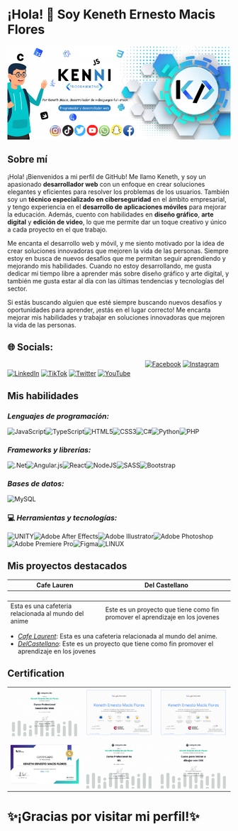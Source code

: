 # ¡Hola! 👋 Soy Keneth Ernesto Macis Flores
![](https://github.com/IsseiSenpai/IsseiSenpai/blob/main/Banner-personal.png)
                
## Sobre mí
¡Hola! ¡Bienvenidos a mi perfil de GitHub! Me llamo Keneth, y soy un apasionado **desarrollador web** con un enfoque en crear soluciones elegantes y eficientes para resolver los problemas de los usuarios. También soy un **técnico especializado en ciberseguridad** en el ámbito empresarial, y tengo experiencia en el **desarrollo de aplicaciones móviles** para mejorar la educación. Además, cuento con habilidades en **diseño gráfico**, **arte digital** y **edición de video**, lo que me permite dar un toque creativo y único a cada proyecto en el que trabajo.

Me encanta el desarrollo web y móvil, y me siento motivado por la idea de crear soluciones innovadoras que mejoren la vida de las personas. Siempre estoy en busca de nuevos desafíos que me permitan seguir aprendiendo y mejorando mis habilidades. Cuando no estoy desarrollando, me gusta dedicar mi tiempo libre a aprender más sobre diseño gráfico y arte digital, y también me gusta estar al día con las últimas tendencias y tecnologías del sector.

Si estás buscando alguien que esté siempre buscando nuevos desafíos y oportunidades para aprender, ¡estás en el lugar correcto! Me encanta mejorar mis habilidades y trabajar en soluciones innovadoras que mejoren la vida de las personas.

## 🌐 Socials:
<sub><sup>    </sup></sub><sub><sup>    </sup></sub><sub><sup>    </sup></sub><sub><sup>    </sup></sub><sub><sup>    </sup></sub><sub><sup>    </sup></sub><sub><sup>    </sup></sub><sub><sup>    </sup></sub>[![Facebook](https://img.shields.io/badge/Facebook-%231877F2.svg?logo=Facebook&logoColor=white)](https://facebook.com/Keneth_Macis) [![Instagram](https://img.shields.io/badge/Instagram-%23E4405F.svg?logo=Instagram&logoColor=white)](https://instagram.com/Keneth_Macis) [![LinkedIn](https://img.shields.io/badge/LinkedIn-%230077B5.svg?logo=linkedin&logoColor=white)](https://linkedin.com/in/Keneth_Macis) [![TikTok](https://img.shields.io/badge/TikTok-%23000000.svg?logo=TikTok&logoColor=white)](https://tiktok.com/@Keneth_Macis) [![Twitter](https://img.shields.io/badge/Twitter-%231DA1F2.svg?logo=Twitter&logoColor=white)](https://twitter.com/Keneth_Macis) [![YouTube](https://img.shields.io/badge/YouTube-%23FF0000.svg?logo=YouTube&logoColor=white)](https://youtube.com/@Keneth_Macis) 

## Mis habilidades

### *Lenguajes de programación:*
![JavaScript](https://img.shields.io/badge/javascript-%23323330.svg?style=for-the-badge&logo=javascript&logoColor=%23F7DF1E)![TypeScript](https://img.shields.io/badge/typescript-%23007ACC.svg?style=for-the-badge&logo=typescript&logoColor=white)![HTML5](https://img.shields.io/badge/html5-%23E34F26.svg?style=for-the-badge&logo=html5&logoColor=white)![CSS3](https://img.shields.io/badge/css3-%231572B6.svg?style=for-the-badge&logo=css3&logoColor=white)![C#](https://img.shields.io/badge/c%23-%23239120.svg?style=for-the-badge&logo=c-sharp&logoColor=white)![Python](https://img.shields.io/badge/python-3670A0?style=for-the-badge&logo=python&logoColor=ffdd54)![PHP](https://img.shields.io/badge/php-%23777BB4.svg?style=for-the-badge&logo=php&logoColor=white) 


### *Frameworks y librerías:*
![.Net](https://img.shields.io/badge/.NET-5C2D91?style=for-the-badge&logo=.net&logoColor=white)![Angular.js](https://img.shields.io/badge/angular.js-%23E23237.svg?style=for-the-badge&logo=angularjs&logoColor=white)![React](https://img.shields.io/badge/react-%2320232a.svg?style=for-the-badge&logo=react&logoColor=%2361DAFB)![NodeJS](https://img.shields.io/badge/node.js-6DA55F?style=for-the-badge&logo=node.js&logoColor=white)![SASS](https://img.shields.io/badge/SASS-hotpink.svg?style=for-the-badge&logo=SASS&logoColor=white)![Bootstrap](https://img.shields.io/badge/bootstrap-%23563D7C.svg?style=for-the-badge&logo=bootstrap&logoColor=white)

### *Bases de datos:*
![MySQL](https://img.shields.io/badge/mysql-%2300f.svg?style=for-the-badge&logo=mysql&logoColor=white)

### 💻 *Herramientas y tecnologías:*
![UNITY](https://img.shields.io/badge/Unity-%2320232a.svg?style=for-the-badge&logo=unity&logoColor=white)![Adobe After Effects](https://img.shields.io/badge/Adobe%20After%20Effects-9999FF.svg?style=for-the-badge&logo=Adobe%20After%20Effects&logoColor=white)![Adobe Illustrator](https://img.shields.io/badge/adobeillustrator-%23FF9A00.svg?style=for-the-badge&logo=adobeillustrator&logoColor=white)![Adobe Photoshop](https://img.shields.io/badge/adobephotoshop-%2331A8FF.svg?style=for-the-badge&logo=adobephotoshop&logoColor=white)![Adobe Premiere Pro](https://img.shields.io/badge/Adobe%20Premiere%20Pro-9999FF.svg?style=for-the-badge&logo=Adobe%20Premiere%20Pro&logoColor=white)![Figma](https://img.shields.io/badge/figma-%23F24E1E.svg?style=for-the-badge&logo=figma&logoColor=white)![LINUX](https://img.shields.io/badge/Linux-FCC624?style=for-the-badge&logo=linux&logoColor=black)

## Mis proyectos destacados
<table>
  <thead>
    <th>Cafe Lauren</th>
    <th>Del Castellano</th>
  </thead>
  <tbody>
    <tr>
      <td><a href="https://isseisenpai.github.io/CafeLaurent/"><img src=""></a></td>
      <td><a href=""><img src=""></a></td>
    </tr>
  </tbody>
  <tfoot>
      <td>Esta es una cafeteria relacionada al mundo del anime</td>
      <td>Este es un proyecto que tiene como fin promover el aprendizaje en los jovenes</td>
  </tfoot>
</table> 

- *[Cafe Laurent](https://isseisenpai.github.io/CafeLaurent/)*: Esta es una cafeteria relacionada al mundo del anime.
- *[DelCastellano]()*: Este es un proyecto que tiene como fin promover el aprendizaje en los jovenes 

## Certification
<table style="width:100%">
<tr>
  <td>
     <img src="https://github.com/IsseiSenpai/IsseiSenpai/blob/main/Certificados_IMG/Certificados_IMG/Certificado-Curso-Profesional-Desarrollo-Web.jpg" style="max-width: 100%;">
  </td>
  <td>
     <img src="https://github.com/IsseiSenpai/IsseiSenpai/blob/main/Certificados_IMG/Certificados_IMG/html.png">
   </td>
  <td>
     <img src="https://github.com/IsseiSenpai/IsseiSenpai/blob/main/Certificados_IMG/Certificados_IMG/css.png">
  </td>
 </tr>
  
<tr>
  <td>
     <img src="https://github.com/IsseiSenpai/IsseiSenpai/blob/main/Certificados_IMG/Certificados_IMG/Imagen1.png">
  </td>
  <td>
     <img src="https://github.com/IsseiSenpai/IsseiSenpai/blob/main/Certificados_IMG/Certificados_IMG/Certificado%20-%20Curso%20Profesional%20de%20Git_page-0001.jpg">
  </td>
  <td>
     <img src="https://github.com/IsseiSenpai/IsseiSenpai/blob/main/Certificados_IMG/Certificados_IMG/Certificado-Curso-para-iniciar-a-dibujar-con-CSS.jpg">
  </td>
</tr>
</table>

# ✨¡Gracias por visitar mi perfil!✨
